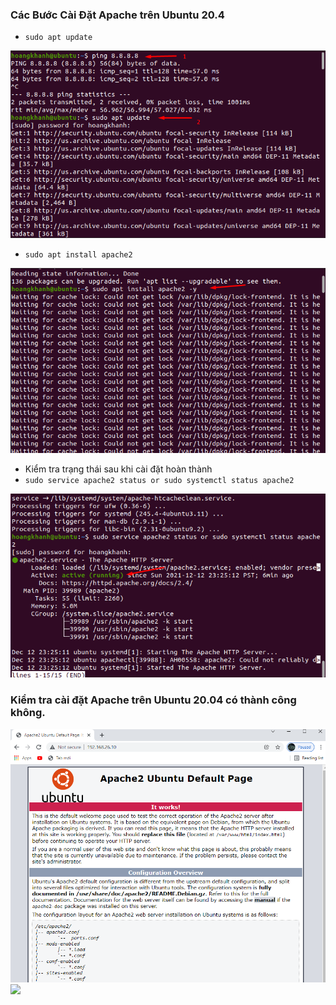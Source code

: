 ### Các Bước Cài Đặt Apache trên Ubuntu 20.4
- `sudo apt update `
<img src = "../img/u1.png">

- `sudo apt install apache2`

<img src = "../img/u2.png">

- Kiểm tra trạng thái sau khi cài đặt hoàn thành
- `sudo service apache2 status or sudo systemctl status apache2`

<img src = "../img/u3.png">

### Kiểm tra cài đặt Apache trên Ubuntu 20.04 có thành công không.


<img src = "../img/u4.png">
<img src = "../img/u5.png">